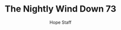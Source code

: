 ---
image: /assets/img/nwd/73_nwd_jeremiah_29_13_nlt.png
title: The Nightly Wind Down 73
number: 73
categories:
  - The Nightly Wind Down
author: Hope Staff
notes: The Nightly Wind Down 73
embed: >-
  EMBED_GOES_HERE
transcript: >-
  SOME LINES OF TEXT START HERE
---